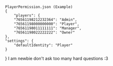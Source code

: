     PlayerPermission.json (Example)
    {
        "players": {
        "76561198212232364": "Admin",
        "76561198000000000": "Player",
        "76561198011111111": "Manager",
        "76561198022222222": "Owner"
    },
    "settings": {
        "defaultIdentity": "Player"
    }
}
        I am newbie  don't ask too many hard questions :3
